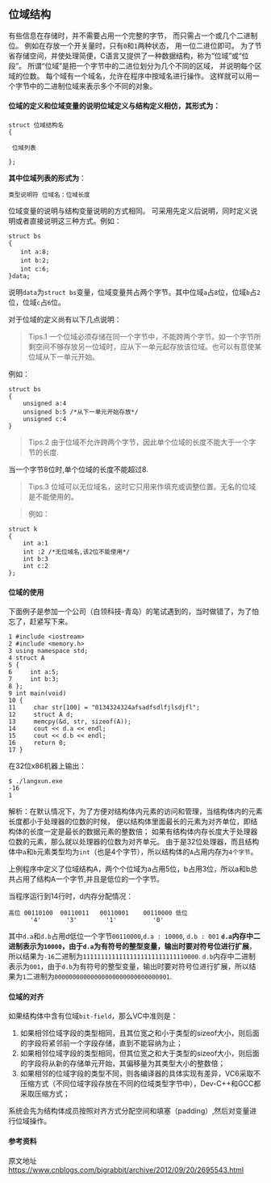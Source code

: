 ## 位域结构

有些信息在存储时，并不需要占用一个完整的字节， 而只需占一个或几个二进制位。
例如在存放一个开关量时，只有`0`和`1`两种状态， 用一位二进位即可。
为了节省存储空间，并使处理简便，C语言又提供了一种数据结构，称为“位域”或“位段”。
所谓“位域”是把一个字节中的二进位划分为几个不同的区域， 并说明每个区域的位数。
每个域有一个域名，允许在程序中按域名进行操作。
这样就可以用一个字节中的二进制位域来表示多个不同的对象。


#### 位域的定义和位域变量的说明位域定义与结构定义相仿，其形式为： 

    struct 位域结构名 
    {
    
     位域列表
    
    };
    
**其中位域列表的形式为**：

    类型说明符 位域名：位域长度
    
位域变量的说明与结构变量说明的方式相同。 可采用先定义后说明，同时定义说明或者直接说明这三种方式。例如：

    struct bs
    {
    　　int a:8;
    　　int b:2;
    　　int c:6;
    }data;
     
说明`data`为`struct bs`变量，位域变量共占两个字节。其中位域`a`占`8`位，位域`b`占`2`位，位域`c`占`6`位。

对于位域的定义尚有以下几点说明：

>Tips.1 一个位域必须存储在同一个字节中，不能跨两个字节。如一个字节所剩空间不够存放另一位域时，应从下一单元起存放该位域。也可以有意使某位域从下一单元开始。

例如：

    struct bs
    {
        unsigned a:4
        unsigned b:5 /*从下一单元开始存放*/
        unsigned c:4
    }
    
>Tips.2 由于位域不允许跨两个字节，因此单个位域的长度不能大于一个字节的长度.

当一个字节8位时,单个位域的长度不能超过8.

>Tips.3 位域可以无位域名，这时它只用来作填充或调整位置。无名的位域是不能使用的。

>例如：

    struct k
    {
        int a:1
        int :2 /*无位域名,该2位不能使用*/
        int b:3
        int c:2
    };
     
#### 位域的使用

下面例子是参加一个公司（白领科技-青岛）的笔试遇到的，当时做错了，为了怕忘了，赶紧写下来。

    1 #include <iostream>
    2 #include <memory.h>
    3 using namespace std;
    4 struct A
    5 {
    6     int a:5;
    7     int b:3;
    8 };
    9 int main(void)
    10 {
    11     char str[100] = "0134324324afsadfsdlfjlsdjfl";
    12     struct A d;
    13     memcpy(&d, str, sizeof(A));
    14     cout << d.a << endl;
    15     cout << d.b << endl;
    16     return 0;
    17 }
    
在32位x86机器上输出：

    $ ./langxun.exe
    -16
    1
    
解析：在默认情况下，为了方便对结构体内元素的访问和管理，当结构体内的元素长度都小于处理器的位数的时候，
便以结构体里面最长的元素为对齐单位，即结构体的长度一定是最长的数据元素的整数倍；
如果有结构体内存长度大于处理器位数的元素，那么就以处理器的位数为对齐单元。
由于是32位处理器，而且结构体中`a`和`b`元素类型均为`int`（也是4个字节），所以结构体的`A`占用内存为`4个字节`。

上例程序中定义了位域结构A，两个个位域为a占用5位，b占用3位，所以a和b总共占用了结构A一个字节,并且是低位的一个字节。

当程序运行到14行时，d内存分配情况：

    高位 00110100  00110011   00110001    00110000 低位
          '4'       '3'        '1'          '0'
            
其中`d.a`和`d.b`占用d低位一个字节`00110000`,`d.a : 10000`, `d.b : 001`
**`d.a`内存中二进制表示为`10000`，由于`d.a`为有符号的整型变量，输出时要对符号位进行扩展**，所以结果为`-16`二进制为`11111111111111111111111111110000`.
`d.b`内存中二进制表示为`001`，由于`d.b`为有符号的整型变量，输出时要对符号位进行扩展，所以结果为`1`二进制为`00000000000000000000000000000001`.

#### 位域的对齐

如果结构体中含有位域`bit-field`，那么VC中准则是：

 1. 如果相邻位域字段的类型相同，且其位宽之和小于类型的sizeof大小，则后面的字段将紧邻前一个字段存储，直到不能容纳为止；
 1. 如果相邻位域字段的类型相同，但其位宽之和大于类型的sizeof大小，则后面的字段将从新的存储单元开始，其偏移量为其类型大小的整数倍；
 1. 如果相邻的位域字段的类型不同，则各编译器的具体实现有差异，VC6采取不压缩方式（不同位域字段存放在不同的位域类型字节中），Dev-C++和GCC都采取压缩方式；

系统会先为结构体成员按照对齐方式分配空间和填塞（padding）,然后对变量进行位域操作。

#### 参考资料

原文地址 https://www.cnblogs.com/bigrabbit/archive/2012/09/20/2695543.html